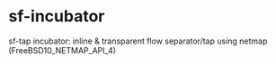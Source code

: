sf-incubator
============

sf-tap incubator: inline &amp; transparent flow separator/tap using netmap (FreeBSD10_NETMAP_API_4)
